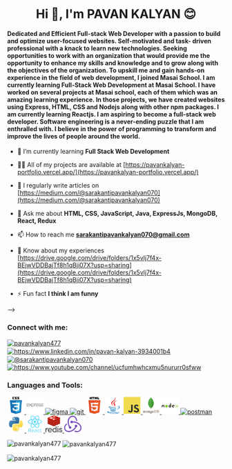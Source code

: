 

<h1 align="center">Hi 👋, I'm PAVAN KALYAN 😊</h1>
<h4>Dedicated and Efficient Full-stack Web Developer with a passion to build and optimize user-focused websites. Self-motivated and task- driven professional with a knack to learn new technologies. Seeking opportunities to work with an organization that would provide me the opportunity to enhance my skills and knowledge and to grow along with the objectives of the organization. 
      To upskill me and gain hands-on experience in the field of web development, I joined Masai School. I am currently learning Full-Stack Web Development at Masai School.
      I have worked on several projects at Masai school, each of them which was an amazing learning experience. In those projects, we have created websites using Express, HTML, CSS and Nodejs along with other npm packages. I am currently learning Reactjs. I am aspiring to become a full-stack web developer. Software engineering is a never-ending puzzle that I am enthralled with. I believe in the power of programming to transform and improve the lives of people around the world.</h4>

<!-- <p align="left"> <img src="https://komarev.com/ghpvc/?username=pavankalyan477&label=Profile%20views&color=0e75b6&style=flat" alt="pavankalyan477" /> </p>

<p align="left"> <a href="https://github.com/ryo-ma/github-profile-trophy"><img src="https://github-profile-trophy.vercel.app/?username=pavankalyan477" alt="pavankalyan477" /></a> </p>

<p align="left"> <a href="https://twitter.com/pavankalyan477" target="blank"><img src="https://img.shields.io/twitter/follow/pavankalyan477?logo=twitter&style=for-the-badge" alt="pavankalyan477" /></a> </p> -->

- 🌱 I’m currently learning **Full Stack Web Development**

- 👨‍💻 All of my projects are available at [https://pavankalyan-portfolio.vercel.app/](https://pavankalyan-portfolio.vercel.app/)

- 📝 I regularly write articles on [https://medium.com/@sarakantipavankalyan070](https://medium.com/@sarakantipavankalyan070)

- 💬 Ask me about **HTML, CSS, JavaScript, Java, ExpressJs, MongoDB, React, Redux**

- 📫 How to reach me **sarakantipavankalyan070@gmail.com**

- 📄 Know about my experiences [https://drive.google.com/drive/folders/1x5vlj7f4x-BEjwVDDBajTf8h1qBji07X?usp=sharing](https://drive.google.com/drive/folders/1x5vlj7f4x-BEjwVDDBajTf8h1qBji07X?usp=sharing)

- ⚡ Fun fact **I think I am funny**

<!-- ### Blogs posts
<!-- BLOG-POST-LIST:START -->
<!-- BLOG-POST-LIST:END --> -->

<h3 align="left">Connect with me:</h3>
<p align="left">
<a href="https://twitter.com/pavankalyan477" target="blank"><img align="center" src="https://raw.githubusercontent.com/rahuldkjain/github-profile-readme-generator/master/src/images/icons/Social/twitter.svg" alt="pavankalyan477" height="30" width="40" /></a>
<a href="https://linkedin.com/in/https://www.linkedin.com/in/pavan-kalyan-3934001b4" target="blank"><img align="center" src="https://raw.githubusercontent.com/rahuldkjain/github-profile-readme-generator/master/src/images/icons/Social/linked-in-alt.svg" alt="https://www.linkedin.com/in/pavan-kalyan-3934001b4" height="30" width="40" /></a>
<a href="https://medium.com/@sarakantipavankalyan070" target="blank"><img align="center" src="https://raw.githubusercontent.com/rahuldkjain/github-profile-readme-generator/master/src/images/icons/Social/medium.svg" alt="@sarakantipavankalyan070" height="30" width="40" /></a>
<a href="https://www.youtube.com/c/https://www.youtube.com/channel/ucfumhwhcxmu5nururr0sfww" target="blank"><img align="center" src="https://raw.githubusercontent.com/rahuldkjain/github-profile-readme-generator/master/src/images/icons/Social/youtube.svg" alt="https://www.youtube.com/channel/ucfumhwhcxmu5nururr0sfww" height="30" width="40" /></a>
</p>

<h3 align="left">Languages and Tools:</h3>
<p align="left"> <a href="https://www.w3schools.com/css/" target="_blank" rel="noreferrer"> <img src="https://raw.githubusercontent.com/devicons/devicon/master/icons/css3/css3-original-wordmark.svg" alt="css3" width="40" height="40"/> </a> <a href="https://expressjs.com" target="_blank" rel="noreferrer"> <img src="https://raw.githubusercontent.com/devicons/devicon/master/icons/express/express-original-wordmark.svg" alt="express" width="40" height="40"/> </a> <a href="https://www.figma.com/" target="_blank" rel="noreferrer"> <img src="https://www.vectorlogo.zone/logos/figma/figma-icon.svg" alt="figma" width="40" height="40"/> </a> <a href="https://git-scm.com/" target="_blank" rel="noreferrer"> <img src="https://www.vectorlogo.zone/logos/git-scm/git-scm-icon.svg" alt="git" width="40" height="40"/> </a> <a href="https://www.w3.org/html/" target="_blank" rel="noreferrer"> <img src="https://raw.githubusercontent.com/devicons/devicon/master/icons/html5/html5-original-wordmark.svg" alt="html5" width="40" height="40"/> </a> <a href="https://www.java.com" target="_blank" rel="noreferrer"> <img src="https://raw.githubusercontent.com/devicons/devicon/master/icons/java/java-original.svg" alt="java" width="40" height="40"/> </a> <a href="https://developer.mozilla.org/en-US/docs/Web/JavaScript" target="_blank" rel="noreferrer"> <img src="https://raw.githubusercontent.com/devicons/devicon/master/icons/javascript/javascript-original.svg" alt="javascript" width="40" height="40"/> </a> <a href="https://www.mongodb.com/" target="_blank" rel="noreferrer"> <img src="https://raw.githubusercontent.com/devicons/devicon/master/icons/mongodb/mongodb-original-wordmark.svg" alt="mongodb" width="40" height="40"/> </a> <a href="https://nodejs.org" target="_blank" rel="noreferrer"> <img src="https://raw.githubusercontent.com/devicons/devicon/master/icons/nodejs/nodejs-original-wordmark.svg" alt="nodejs" width="40" height="40"/> </a> <a href="https://postman.com" target="_blank" rel="noreferrer"> <img src="https://www.vectorlogo.zone/logos/getpostman/getpostman-icon.svg" alt="postman" width="40" height="40"/> </a> <a href="https://www.python.org" target="_blank" rel="noreferrer"> <img src="https://raw.githubusercontent.com/devicons/devicon/master/icons/python/python-original.svg" alt="python" width="40" height="40"/> </a> <a href="https://reactjs.org/" target="_blank" rel="noreferrer"> <img src="https://raw.githubusercontent.com/devicons/devicon/master/icons/react/react-original-wordmark.svg" alt="react" width="40" height="40"/> </a> <a href="https://redis.io" target="_blank" rel="noreferrer"> <img src="https://raw.githubusercontent.com/devicons/devicon/master/icons/redis/redis-original-wordmark.svg" alt="redis" width="40" height="40"/> </a> <a href="https://redux.js.org" target="_blank" rel="noreferrer"> <img src="https://raw.githubusercontent.com/devicons/devicon/master/icons/redux/redux-original.svg" alt="redux" width="40" height="40"/> </a> </p>

<p><img align="left" src="https://github-readme-stats.vercel.app/api/top-langs?username=pavankalyan477&show_icons=true&locale=en&layout=compact" alt="pavankalyan477" /></p>

<p>&nbsp;<img align="center" src="https://github-readme-stats.vercel.app/api?username=pavankalyan477&show_icons=true&locale=en" alt="pavankalyan477" /></p>

<p><img align="center" src="https://github-readme-streak-stats.herokuapp.com/?user=pavankalyan477&" alt="pavankalyan477" /></p>

